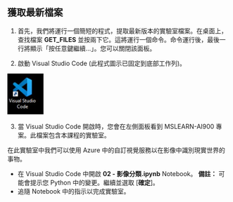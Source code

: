 ﻿---
lab:
    title: '影像分類'
---

## 獲取最新檔案 

1. 首先，我們將運行一個簡短的程式，提取最新版本的實驗室檔案。在桌面上，查找檔案 **GET_FILES** 並按兩下它。這將運行一個命令。命令運行後，最後一行將顯示「按任意鍵繼續…」。您可以關閉該面板。

2.  啟動 Visual Studio Code (此程式圖示已固定到底部工作列)。 

![Visual Studio Code 圖示](./images/vscode.jpg)

3. 當 Visual Studio Code 開啟時，您會在左側面板看到 MSLEARN-AI900 專案。此檔案包含本課程的實驗室。 

在此實驗室中我們可以使用 Azure 中的自訂視覺服務以在影像中識別現實世界的事物。

-  在 Visual Studio Code 中開啟 **02 - 影像分類.ipynb** Notebook。
    **備註：** 可能會提示您 Python 中的變更。繼續並選取 [**確定**]。
-  追隨 Notebook 中的指示以完成實驗室。
